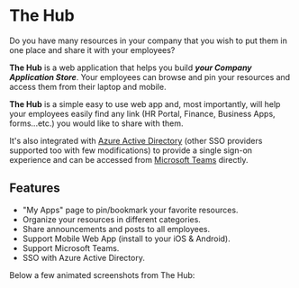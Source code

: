 
# The Hub

Do you have many resources in your company that you wish to put them in one place and share it with your employees?

**The Hub** is a web application that helps you build ***your Company Application Store***. Your employees can browse and pin your resources and access them from their laptop and mobile.

**The Hub** is a simple easy to use web app and, most importantly, will help your employees easily find any link (HR Portal, Finance, Business Apps, forms...etc.) you would like to share with them.

It's also integrated with [Azure Active Directory](https://www.google.com/url?sa=t&rct=j&q=&esrc=s&source=web&cd=&cad=rja&uact=8&ved=2ahUKEwjciN-2hubqAhXFzIUKHVmaC50QFjAJegQIARAB&url=https%3A%2F%2Fdocs.microsoft.com%2Fen-us%2Fazure%2Factive-directory%2Ffundamentals%2Factive-directory-whatis&usg=AOvVaw3Y4jZSujeXwZpUX0VNFYQZ) (other SSO providers supported too with few modifications) to provide a single sign-on experience and can be accessed from [Microsoft Teams](https://www.google.com/url?sa=t&rct=j&q=&esrc=s&source=web&cd=&cad=rja&uact=8&ved=2ahUKEwjVj7DEhubqAhVB1BoKHSgHCBkQFjAAegQIBBAC&url=https%3A%2F%2Fwww.microsoft.com%2Fen-us%2Fmicrosoft-365%2Fmicrosoft-teams%2Fgroup-chat-software&usg=AOvVaw3pgLm_fduw13E3nS-Yxxkk) directly.


## Features
- "My Apps" page to pin/bookmark your favorite resources.
- Organize your resources in different categories.
- Share announcements and posts to all employees.
- Support Mobile Web App (install to your iOS & Android).
- Support Microsoft Teams.
- SSO with Azure Active Directory.

Below a few animated screenshots from The Hub:



